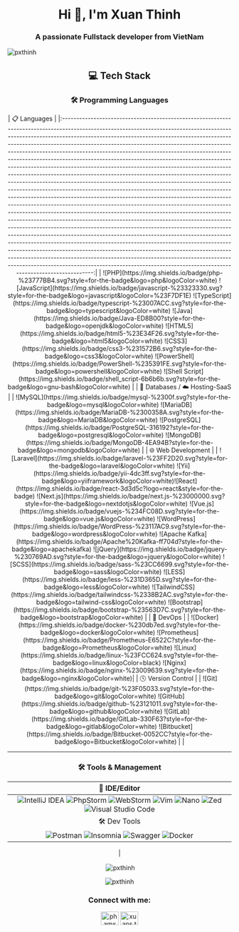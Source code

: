 <h1 align="center">Hi 👋, I'm Xuan Thinh</h1>
<h3 align="center">A passionate Fullstack developer from VietNam</h3>

<p align="left"> <img src="https://komarev.com/ghpvc/?username=pxthinh&label=Profile%20views&color=0e75b6&style=flat" alt="pxthinh" /> </p>

<div align="center"> 
   <h2> 💻 Tech Stack </h2>
</div>

<div align="center">
<h3>🛠️ Programming Languages</h3>
|                                                                                                                                                                                                                                                                                                                                                                                                                                                                                                                                                         📋 Languages                                                                                                                                                                                                                                                                                                                                                                                                                                                                                                                                                                                                                                                                                                                                                                                                           |
|:--------------------------------------------------------------------------------------------------------------------------------------------------------------------------------------------------------------------------------------------------------------------------------------------------------------------------------------------------------------------------------------------------------------------------------------------------------------------------------------------------------------------------------------------------------------------------------------------------------------------------------------------------------------------------------------------------------------------------------------------------------------------------------------------------------------------------------------------------------------------------------------------------------------------------------------------------------------------------------------------------------------------------------------------------------------------------------------------------------------------------------------------------------------------------------------------------------------------------------------------------------------------------------------------------------------------------------------------------------------------------------------------------------------------------------------------------------------------------------------------------------------------------------------------------------------------------------------------------------------------------------:|
|                                                                                                                                                                                                                                                                                                                                                  ![PHP](https://img.shields.io/badge/php-%23777BB4.svg?style=for-the-badge&logo=php&logoColor=white) ![JavaScript](https://img.shields.io/badge/javascript-%23323330.svg?style=for-the-badge&logo=javascript&logoColor=%23F7DF1E) ![TypeScript](https://img.shields.io/badge/typescript-%23007ACC.svg?style=for-the-badge&logo=typescript&logoColor=white) ![Java](https://img.shields.io/badge/Java-ED8B00?style=for-the-badge&logo=openjdk&logoColor=white) ![HTML5](https://img.shields.io/badge/html5-%23E34F26.svg?style=for-the-badge&logo=html5&logoColor=white) ![CSS3](https://img.shields.io/badge/css3-%231572B6.svg?style=for-the-badge&logo=css3&logoColor=white) ![PowerShell](https://img.shields.io/badge/PowerShell-%235391FE.svg?style=for-the-badge&logo=powershell&logoColor=white) ![Shell Script](https://img.shields.io/badge/shell_script-6b6b6b.svg?style=for-the-badge&logo=gnu-bash&logoColor=white)                                                                                                                                                                                                                                                                                                                                                  |
|                                                                                                                                                                                                                                                                                                                                                                                                                                                                                                                                                                                                                                                                                                                                                                                                  💾 Databases / ☁️ Hosting-SaaS                                                                                                                                                                                                                                                                                                                                                                                                                                                                                                                                                                                                                                                                                                                                                                                                  |
|                                                                                                                                                                                                                                                                                                                                                                                                                                                                            ![MySQL](https://img.shields.io/badge/mysql-%2300f.svg?style=for-the-badge&logo=mysql&logoColor=white) ![MariaDB](https://img.shields.io/badge/MariaDB-%2300358A.svg?style=for-the-badge&logo=MariaDB&logoColor=white) ![PostgreSQL](https://img.shields.io/badge/PostgreSQL-316192?style=for-the-badge&logo=postgresql&logoColor=white) ![MongoDB](https://img.shields.io/badge/MongoDB-4EA94B?style=for-the-badge&logo=mongodb&logoColor=white)                                                                                                                                                                                                                                                                                                                                                                                                                                                                   |
|                                                                                                                                                                                                                                                                                                                                                                                                                                                                                                                                                                                                                                                                                                                                                                                                        🌐 Web Development                                                                                                                                                                                                                                                                                                                                                                                                                                                                                                                                                                                                                                                                                                                                                                                                        |
|                                                                                                                                     ![Laravel](https://img.shields.io/badge/laravel-%23FF2D20.svg?style=for-the-badge&logo=laravel&logoColor=white) ![Yii](https://img.shields.io/badge/yii-4dc3ff.svg?style=for-the-badge&logo=yiiframework&logoColor=white)![React](https://img.shields.io/badge/react-3d3d5c?logo=react&style=for-the-badge) ![Next.js](https://img.shields.io/badge/next.js-%23000000.svg?style=for-the-badge&logo=nextdotjs&logoColor=white) ![Vue.js](https://img.shields.io/badge/vuejs-%234FC08D.svg?style=for-the-badge&logo=vue.js&logoColor=white)  ![WordPress](https://img.shields.io/badge/WordPress-%23117AC9.svg?style=for-the-badge&logo=wordpress&logoColor=white) ![Apache Kafka](https://img.shields.io/badge/Apache%20Kafka-ff704d?style=for-the-badge&logo=apachekafka) ![jQuery](https://img.shields.io/badge/jquery-%230769AD.svg?style=for-the-badge&logo=jquery&logoColor=white) ![SCSS](https://img.shields.io/badge/sass-%23CC6699.svg?style=for-the-badge&logo=sass&logoColor=white) ![LESS](https://img.shields.io/badge/less-%231D365D.svg?style=for-the-badge&logo=less&logoColor=white) ![TailwindCSS](https://img.shields.io/badge/tailwindcss-%2338B2AC.svg?style=for-the-badge&logo=tailwind-css&logoColor=white) ![Bootstrap](https://img.shields.io/badge/bootstrap-%23563D7C.svg?style=for-the-badge&logo=bootstrap&logoColor=white)                                                                                                                                      |
|                                                                                                                                                                                                                                                                                                                                                                                                                                                                                                                                                                                                                                                                                                                                                                                                            🔄 DevOps                                                                                                                                                                                                                                                                                                                                                                                                                                                                                                                                                                                                                                                                                                                                                                                                             |
| ![Docker](https://img.shields.io/badge/docker-%230db7ed.svg?style=for-the-badge&logo=docker&logoColor=white) ![Prometheus](https://img.shields.io/badge/Prometheus-E6522C?style=for-the-badge&logo=Prometheus&logoColor=white) ![Linux](https://img.shields.io/badge/linux-%23FCC624.svg?style=for-the-badge&logo=linux&logoColor=black) ![Nginx](https://img.shields.io/badge/nginx-%23009639.svg?style=for-the-badge&logo=nginx&logoColor=white)|
|                                                                                                                                                                                                                                                                                                                                                                                                                                                                                                                                                                                                                                                                                                                                                                                                        🕓 Version Control                                                                                                                                                                                                                                                                                                                                                                                                                                                                                                                                                                                                                                                                                                                                                                                                        |
|                                                                                                                                                                                                                                                                                                                                                                                                                                                                                                                                                                                              ![Git](https://img.shields.io/badge/git-%23F05033.svg?style=for-the-badge&logo=git&logoColor=white) ![GitHub](https://img.shields.io/badge/github-%23121011.svg?style=for-the-badge&logo=github&logoColor=white) ![GitLab](https://img.shields.io/badge/GitLab-330F63?style=for-the-badge&logo=gitlab&logoColor=white) ![Bitbucket](https://img.shields.io/badge/Bitbucket-0052CC?style=for-the-badge&logo=Bitbucket&logoColor=white)  |                                                                                                                                                                                                                                                                                                                                                                                                                                                                                                                                                                                              |
</div>

---

<div align="center">
<h3>🛠️ Tools & Management</h3>

|                                                                                                                                                                                                                                                                                                                                                                                                                                                                        📝 IDE/Editor                                                                                                                                                                                                                                                                                                                                                                                                                                                                         |
|:------------------------------------------------------------------------------------------------------------------------------------------------------------------------------------------------------------------------------------------------------------------------------------------------------------------------------------------------------------------------------------------------------------------------------------------------------------------------------------------------------------------------------------------------------------------------------------------------------------------------------------------------------------------------------------------------------------------------------------------------------------------------------------------------------------------------------------------------------------------------------------------------------------------------------------------------------------:|
|                                                                                   ![IntelliJ IDEA](https://img.shields.io/badge/IntelliJ%20IDEA-e60073?style=for-the-badge&logo=intellijidea&logoColor=white) ![PhpStorm](https://img.shields.io/badge/PhpStorm-7700b3?style=for-the-badge&logo=phpstorm&logoColor=white) ![WebStorm](https://img.shields.io/badge/WebStorm-007acc?style=for-the-badge&logo=webstorm&logoColor=white) ![Vim](https://img.shields.io/badge/Vim-019733?style=for-the-badge&logo=vim&logoColor=white) ![Nano](https://img.shields.io/badge/Nano-990099?style=for-the-badge&logo=gnu&logoColor=white) ![Zed](https://img.shields.io/badge/Zed-000000?style=for-the-badge&logo=gnu&logoColor=white) ![Visual Studio Code](https://img.shields.io/badge/Visual%20Studio%20Code-007ACC?style=for-the-badge&logo=visualstudiocode&logoColor=white)                                                                                   |
|                                                                                                                                                                                                                                                                                                                                                                                                                                                                        🛠️ Dev Tools                                                                                                                                                                                                                                                                                                                                                                                                                                                                         |
|                                                                                                                                      ![Postman](https://img.shields.io/badge/Postman-FF6C37?style=for-the-badge&logo=postman&logoColor=white) ![Insomnia](https://img.shields.io/badge/Insomnia-5849BE?style=for-the-badge&logo=insomnia&logoColor=white) ![Swagger](https://img.shields.io/badge/-Swagger-%23Clojure?style=for-the-badge&logo=swagger&logoColor=white) ![Docker](https://img.shields.io/badge/docker-%230db7ed.svg?style=for-the-badge&logo=docker&logoColor=white)                                                                                                                                    
|                                                                                                                                                                                                                                                       
</div>

<div align="center"> 
   <p>&nbsp;<img align="center" src="https://github-readme-stats.vercel.app/api?username=pxthinh&show_icons=true&locale=en" alt="pxthinh" /></p>
   
   <p><img align="center" src="https://github-readme-streak-stats.herokuapp.com/?user=pxthinh&" alt="pxthinh" /></p>

   <div align="center">
      <h3>Connect with me:</h3>
   <p>
       <a href="https://linkedin.com/in/phamxuanthinh" target="blank"><img align="center" src="https://raw.githubusercontent.com/rahuldkjain/github-profile-readme-generator/master/src/images/icons/Social/linked-in-alt.svg" alt="phamxuanthinh" height="30" width="40" /></a>
   <a href="https://fb.com/xuans.thinhs" target="blank"><img align="center" src="https://raw.githubusercontent.com/rahuldkjain/github-profile-readme-generator/master/src/images/icons/Social/facebook.svg" alt="xuans.thinhs" height="30" width="40" /></a>
   </p>
   </div>
   
<div>
